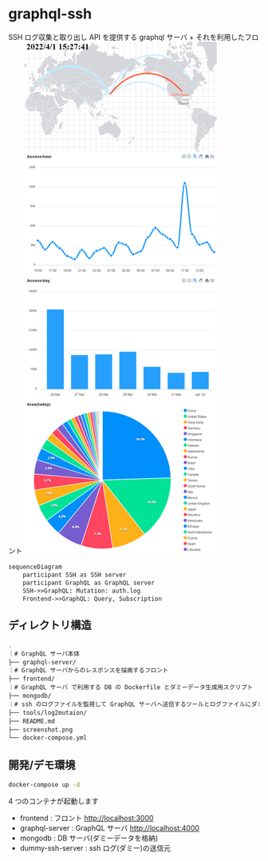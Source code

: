 # graphql-ssh

SSH ログ収集と取り出し API を提供する graphql サーバ + それを利用したフロント
![フロントのスクリーンショット](./screenshot.png)

```mermaid
sequenceDiagram
    participant SSH as SSH server
    participant GraphQL as GraphQL server
    SSH->>GraphQL: Mutation: auth.log
    Frontend->>GraphQL: Query, Subscription
```

## ディレクトリ構造

```bash
.
｜# GraphQL サーバ本体
├── graphql-server/
｜# GraphQL サーバからのレスポンスを描画するフロント
├── frontend/
｜# GraphQL サーバ で利用する DB の Dockerfile とダミーデータ生成用スクリプト
├── mongodb/
｜# ssh のログファイルを監視して GraphQL サーバへ送信するツールとログファイルにダミーデータを挿入するスクリプト
├── tools/log2mutaion/
├── README.md
├── screenshot.png
└── docker-compose.yml
```

## 開発/デモ環境

```bash
docker-compose up -d
```

4 つのコンテナが起動します

- frontend : フロント [http://localhost:3000](http://localhost:3000)
- graphql-server : GraphQL サーバ [http://localhost:4000](http://localhost:4000)
- mongodb : DB サーバ(ダミーデータを格納)
- dummy-ssh-server : ssh ログ(ダミー)の送信元
